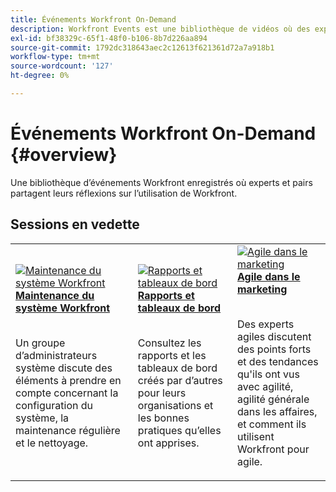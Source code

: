 ```yaml
---
title: Événements Workfront On-Demand
description: Workfront Events est une bibliothèque de vidéos où des experts et des pairs ont partagé leurs réflexions et idées sur l’utilisation de Workfront pour améliorer le travail effectué pour leurs organisations.
exl-id: bf38329c-65f1-48f0-b106-8b7d226aa894
source-git-commit: 1792dc318643aec2c12613f621361d72a7a918b1
workflow-type: tm+mt
source-wordcount: '127'
ht-degree: 0%

---
```


# Événements Workfront On-Demand {#overview}

Une bibliothèque d’événements Workfront enregistrés où experts et pairs partagent leurs réflexions sur l’utilisation de Workfront.

## Sessions en vedette

<table>
  <tr>
   <td>
      <a href="user-groups/workfront-system-maintenance.md">
      <img alt="Maintenance du système Workfront" src="assets/workfront-system-maintenance.png"/>
      </a>
      <div>
         <a href="user-groups/workfront-system-maintenance.md"><strong>Maintenance du système Workfront</strong></a>
<!---         <br/><em>foo</em> -->
      </div>
      <p>
        <br/>
         Un groupe d’administrateurs système discute des éléments à prendre en compte concernant la configuration du système, la maintenance régulière et le nettoyage.
      </p>
    </td>
   <td>
      <a href="user-groups/reporting-and-dashboards.md">
      <img alt="Rapports et tableaux de bord" src="assets/reporting-and-dashboards.png"/>
      </a>
      <div>
         <a href="user-groups/reporting-and-dashboards.md"><strong>Rapports et tableaux de bord</strong></a>
<!---         <br/><em>foo</em> -->
      </div>
      <p>
        <br/>
         Consultez les rapports et les tableaux de bord créés par d’autres pour leurs organisations et les bonnes pratiques qu’elles ont apprises.
      </p>
    </td>
   <td>
      <a href="user-groups/agile-in-marketing.md">
      <img alt="Agile dans le marketing" src="assets/agile-in-marketing.png"/>
      </a>
      <div>
         <a href="user-groups/agile-in-marketing.md"><strong>Agile dans le marketing</strong></a>
<!---         <br/><em>foo</em> -->
      </div>
      <p>
        <br/>
         Des experts agiles discutent des points forts et des tendances qu'ils ont vus avec agilité, agilité générale dans les affaires, et comment ils utilisent Workfront pour agile.
      </p>
    </td>
  </tr>
</table>
